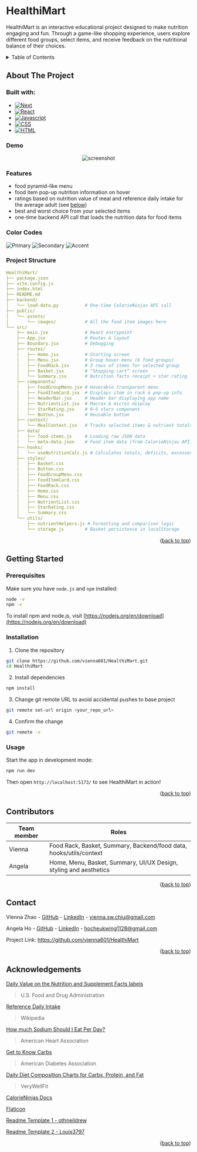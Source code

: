 # HealthiMart

HealthiMart is an interactive educational project designed to make nutrition engaging and fun. Through a game-like shopping experience, users explore different food groups, select items, and receive feedback on the nutritional balance of their choices.

<details>
  <summary>Table of Contents</summary>
  <ol>
    <li>
      <a href="#about-the-project">About The Project</a>
    </li>
    <li>
      <a href="#getting-started">Getting Started</a>
      <ul>
        <li><a href="#prerequisites">Prerequisites</a></li>
        <li><a href="#installation">Installation</a></li>
      </ul>
    </li>
    <li><a href="#usage">Usage</a></li>
    <li><a href="#roadmap">Roadmap</a></li>
    <li><a href="#contributing">Contributing</a></li>
    <li><a href="#license">License</a></li>
    <li><a href="#contact">Contact</a></li>
    <li><a href="#acknowledgments">Acknowledgments</a></li>
  </ol>
</details>

## About The Project

### Built with:
* [![Next][Next.js]][Next-url] 
* [![React][React.js]][React-url]
* [![Javascript][Javascript.js]][Javascript-url]
* [![CSS][CSS.com]][CSS-url]
* [![HTML][HTML.com]][HTML-url]

### Demo

<div align="center"> 
  <img src="./healthimart-demo.gif" alt="screenshot" />
</div>

### Features

- food pyramid-like menu
- food item pop-up nutrition information on hover
- ratings based on nutrition value of meal and reference daily intake for the average adult (see [below](#acknowledgements))
- best and worst choice from your selected items
- one-time backend API call that loads the nutrition data for food items

### Color Codes
![Primary](https://img.shields.io/badge/Primary%20Color-7A824F?style=for-the-badge)
![Secondary](https://img.shields.io/badge/Secondary%20Color-48502F?style=for-the-badge)
![Accent](https://img.shields.io/badge/Accent-F7EFDA?style=for-the-badge)

### Project Structure

```yaml
HealthiMart/
├── package.json
├── vite.config.js
├── index.html
├── README.md
├── backend/
│   └── load-data.py          # One-time CalorieNinjas API call
├── public/
│   └── assets/
│       └── images/           # All the food item images here
└── src/
    ├── main.jsx              # React entrypoint
    ├── App.jsx               # Routes & layout
    ├── Boundary.jsx          # Debugging
    ├── routes/
    │   ├── Home.jsx          # Starting screen
    │   ├── Menu.jsx          # Group hover menu (6 food groups)
    │   ├── FoodRack.jsx      # 3 rows of items for selected group
    │   ├── Basket.jsx        # “Shopping cart” screen
    │   └── Summary.jsx       # Nutrition facts receipt + star rating
    ├── components/
    │   ├── FoodGroupMenu.jsx # Hoverable transparent menu
    │   ├── FoodItemCard.jsx  # Displays item in rack & pop-up info
    │   ├── HeaderBar.jsx     # Header bar displaying app name
    │   ├── NutrientList.jsx  # Macros & micros display
    │   ├── StarRating.jsx    # 0–5 stars component
    │   └── Button.jsx        # Reusable button
    ├── context/
    │   └── MealContext.jsx   # Tracks selected items & nutrient totals
    ├── data/
    │   ├── food-items.js     # Loading raw JSON data
    │   └── meta-data.json    # Food item data (from CalorieNinjas API)
    ├── hooks/
    │   └── useNutritionCalc.js # Calculates totals, deficits, excesses, ratios
    ├── styles/
    │   ├── Basket.css
    │   ├── Button.css
    │   ├── FoodGroupMenu.css
    │   ├── FoodItemCard.css
    │   ├── FoodRack.css
    │   ├── Home.css
    │   ├── Menu.css
    │   ├── NutrientList.css
    │   ├── StarRating.css
    │   └── Summary.css
    └── utils/
        ├── nutrientHelpers.js # Formatting and comparison logic
        └── storage.js        # Basket persistence in localStorage
```

<p align="right">(<a href="#HealthiMart">back to top</a>)</p>

## Getting Started

### Prerequisites

Make sure you have `node.js` and `npm` installed:

```bash
node -v
npm -v
```

To install npm and node.js, visit [https://nodejs.org/en/download](https://nodejs.org/en/download)

### Installation

1. Clone the repository

```bash
git clone https://github.com/vienna601/HealthiMart.git
cd HealthiMart
```

2. Install dependencies

```bash
npm install
```

3. Change git remote URL to avoid accidental pushes to base project

```bash
git remote set-url origin <your_repo_url>
```

4. Confirm the change

```bash
git remote -v
```

### Usage

Start the app in development mode:

```bash
npm run dev
```

Then open `http://localhost:5173/` to see HealthiMart in action!

<p align="right">(<a href="#HealthiMart">back to top</a>)</p>

## Contributors

| Team member | Roles |
|------------|----------|
| Vienna | Food Rack, Basket, Summary, Backend/food data, hooks/utils/context|
| Angela  | Home, Menu, Basket, Summary, UI/UX Design, styling and aesthetics |

<p align="right">(<a href="#HealthiMart">back to top</a>)</p>

## Contact

Vienna Zhao - [GitHub](https://github.com/vienna601) - [LinkedIn](https://www.linkedin.com/in/vienna-zhao-207b402b5/) - [vienna.sw.chiu@gmail.com](vienna.sw.chiu@gmail.com)

Angela Ho - [GitHub](https://github.com/Angelaho1128) - [LinkedIn](https://www.linkedin.com/in/angela-ho-a08a10304/) - [hocheukwing1128@gmail.com](hocheukwing1128@gmail.com)

Project Link: https://github.com/vienna601/HealthiMart

<p align="right">(<a href="#HealthiMart">back to top</a>)</p>

## Acknowledgements

[Daily Value on the Nutrition and Supplement Facts labels](https://www.fda.gov/food/nutrition-facts-label/daily-value-nutrition-and-supplement-facts-labels)

> U.S. Food and Drug Administration

[Reference Daily Intake](https://en.wikipedia.org/wiki/Reference_Daily_Intake)

> Wikipedia

[How much Sodium Should I Eat Per Day?](https://www.heart.org/en/healthy-living/healthy-eating/eat-smart/sodium/how-much-sodium-should-i-eat-per-day)

> American Heart Association

[Get to Know Carbs](https://diabetes.org/food-nutrition/understanding-carbs/get-to-know-carbs)

> American Diabetes Association

[Daily Diet Composition Charts for Carbs, Protein, and Fat](https://www.verywellfit.com/daily-diet-composition-calculator-charts-carbs-protein-fat-3861072)

> VeryWellFit

[CalorieNinjas Docs](https://calorieninjas.com/api)

[Flaticon](https://www.flaticon.com/)

[Readme Template 1 - othneildrew](https://github.com/othneildrew/Best-README-Template)

[Readme Template 2 - Louis3797](https://github.com/Louis3797/awesome-readme-template?tab=readme-ov-file)

<p align="right">(<a href="#readme-top">back to top</a>)</p>

[Next.js]: https://img.shields.io/badge/next.js-000000?style=for-the-badge&logo=nextdotjs&logoColor=white
[Next-url]: https://nextjs.org/
[React.js]: https://img.shields.io/badge/React-20232A?style=for-the-badge&logo=react&logoColor=61DAFB
[React-url]: https://reactjs.org/
[Javascript.js]: https://img.shields.io/badge/JavaScript-F7DF1E?style=for-the-badge&logo=javascript&logoColor=000
[Javascript-url]: https://developer.mozilla.org/en-US/docs/Web/JavaScript
[CSS.com]: https://img.shields.io/badge/CSS-639?style=for-the-badge&logo=css&logoColor=fff
[CSS-url]: https://developer.mozilla.org/en-US/docs/Web/CSS
[HTML.com]: https://img.shields.io/badge/HTML-%23E34F26.svg?style=for-the-badge&logo=html5&logoColor=white
[HTML-url]: https://developer.mozilla.org/en-US/docs/Web/HTML
